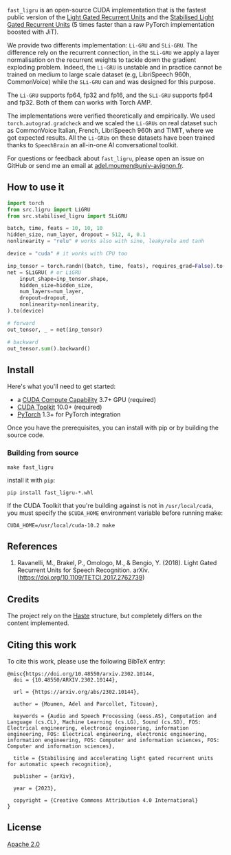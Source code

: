`fast_ligru` is an open-source CUDA implementation that is the fastest public version of the [Light Gated Recurrent Units](https://arxiv.org/abs/1803.10225) and the [Stabilised Light Gated Recurrent Units](https://arxiv.org/abs/2302.10144) (5 times faster than a raw PyTorch implementation boosted with JiT). 

We provide two differents implementation: `Li-GRU` and `SLi-GRU`. The difference rely on the recurrent connection, in the `SLi-GRU` we apply a layer normalisation on the recurrent weights to tackle down the gradient exploding problem. Indeed, the `Li-GRU` is unstable and in practice cannot be trained on medium to large scale dataset (e.g, LibriSpeech 960h, CommonVoice) while the `SLi-GRU` can and was designed for this purpose. 

The `Li-GRU` supports fp64, fp32 and fp16, and the `SLi-GRU` supports fp64 and fp32. Both of them can works with Torch AMP. 

The implementations were verified theoretically and empirically. We used `torch.autograd.gradcheck` and we scaled the `Li-GRUs` on real dataset such as CommonVoice Italian, French, LibriSpeech 960h and TIMIT, where we got expected results. All the `Li-GRUs` on these datasets have been trained thanks to `SpeechBrain` an all-in-one AI conversational toolkit.

For questions or feedback about `fast_ligru`, please open an issue on GitHub or send me an email at [adel.moumen@univ-avignon.fr](mailto:adel.moumen@univ-avignon.fr).

## How to use it 
```python
import torch
from src.ligru import LiGRU
from src.stabilised_ligru import SLiGRU

batch, time, feats = 10, 10, 10
hidden_size, num_layer, dropout = 512, 4, 0.1
nonlinearity = "relu" # works also with sine, leakyrelu and tanh

device = "cuda" # it works with CPU too

inp_tensor = torch.randn((batch, time, feats), requires_grad=False).to(device)
net = SLiGRU( # or LiGRU
    input_shape=inp_tensor.shape,
    hidden_size=hidden_size,
    num_layers=num_layer,
    dropout=dropout,
    nonlinearity=nonlinearity,
).to(device)

# forward
out_tensor, _ = net(inp_tensor)

# backward
out_tensor.sum().backward()
```


## Install
Here's what you'll need to get started:
- a [CUDA Compute Capability](https://developer.nvidia.com/cuda-gpus) 3.7+ GPU (required)
- [CUDA Toolkit](https://developer.nvidia.com/cuda-toolkit) 10.0+ (required)
- [PyTorch](https://pytorch.org) 1.3+ for PyTorch integration

Once you have the prerequisites, you can install with pip or by building the source code.

### Building from source
```
make fast_ligru
```

install it with `pip`:
```
pip install fast_ligru-*.whl
```

If the CUDA Toolkit that you're building against is not in `/usr/local/cuda`, you must specify the
`$CUDA_HOME` environment variable before running make:
```
CUDA_HOME=/usr/local/cuda-10.2 make
```

## References
1. Ravanelli, M., Brakel, P., Omologo, M., & Bengio, Y. (2018). Light Gated Recurrent Units for Speech Recognition. arXiv. (https://doi.org/10.1109/TETCI.2017.2762739)

## Credits
The project rely on the [Haste](https://github.com/lmnt-com/haste) structure, but completely differs on the content implemented. 

## Citing this work
To cite this work, please use the following BibTeX entry:
```
@misc{https://doi.org/10.48550/arxiv.2302.10144,
  doi = {10.48550/ARXIV.2302.10144},
  
  url = {https://arxiv.org/abs/2302.10144},
  
  author = {Moumen, Adel and Parcollet, Titouan},
  
  keywords = {Audio and Speech Processing (eess.AS), Computation and Language (cs.CL), Machine Learning (cs.LG), Sound (cs.SD), FOS: Electrical engineering, electronic engineering, information engineering, FOS: Electrical engineering, electronic engineering, information engineering, FOS: Computer and information sciences, FOS: Computer and information sciences},
  
  title = {Stabilising and accelerating light gated recurrent units for automatic speech recognition},
  
  publisher = {arXiv},
  
  year = {2023},
  
  copyright = {Creative Commons Attribution 4.0 International}
}
```

## License
[Apache 2.0](LICENSE)

